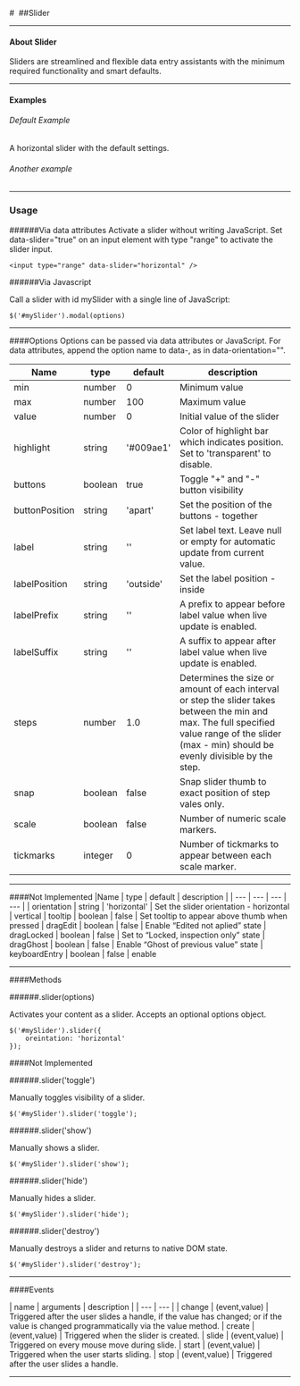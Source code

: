 #&nbsp;
##Slider

---

#### About Slider

Sliders are streamlined and flexible data entry assistants with the minimum required functionality and smart defaults.

---
#### Examples

###### Default Example

A horizontal slider with the default settings.

###### Another example

---

### Usage

######Via data attributes
Activate a slider without writing JavaScript. Set data-slider="true" on an input element with type "range" to activate the slider input.

	<input type="range" data-slider="horizontal" />

######Via Javascript

Call a slider with id mySlider with a single line of JavaScript:

	$('#mySlider').modal(options)
	
---
####Options
Options can be passed via data attributes or JavaScript. For data attributes, append the option name to data-, as in data-orientation="".


|Name | type | default | description |
| --- | --- | --- | --- |
| min | number | 0 | Minimum value
| max | number | 100 | Maximum value
| value | number | 0 | Initial value of the slider
| highlight | string | '#009ae1' | Color of highlight bar which indicates position. Set to 'transparent' to disable.
| buttons | boolean | true | Toggle "+" and "-" button visibility
| buttonPosition | string | 'apart' | Set the position of the buttons - together | apart
| label | string | '' | Set label text. Leave null or empty for automatic update from current value.
| labelPosition | string | 'outside' | Set the label position - inside | outside
| labelPrefix | string | '' | A prefix to appear before label value when live update is enabled.
| labelSuffix | string | '' | A suffix to appear after label value when live update is enabled.
| steps | number | 1.0 | Determines the size or amount of each interval or step the slider takes between the min and max. The full specified value range of the slider (max - min) should be evenly divisible by the step.
| snap | boolean | false | Snap slider thumb to exact position of step vales only.
| scale | boolean | false | Number of numeric scale markers.
| tickmarks | integer | 0 | Number of tickmarks to appear between each scale marker. 

---
####Not Implemented
|Name | type | default | description |
| --- | --- | --- | --- |
| orientation | string | 'horizontal' | Set the slider orientation - horizontal | vertical
| tooltip | boolean | false | Set tooltip to appear above thumb when pressed
| dragEdit | boolean | false | Enable “Edited not aplied” state
| dragLocked | boolean | false | Set to “Locked, inspection only” state
| dragGhost | boolean | false | Enable “Ghost of previous value” state
| keyboardEntry | boolean | false | enable


---

####Methods

######.slider(options)

Activates your content as a slider. Accepts an optional options object.

	$('#mySlider').slider({
		oreintation: 'horizontal'
	});

####Not Implemented


######.slider('toggle')

Manually toggles visibility of a slider.

	$('#mySlider').slider('toggle');

######.slider('show')

Manually shows a slider.

	$('#mySlider').slider('show');
	
######.slider('hide')

Manually hides a slider.
	
	$('#mySlider').slider('hide');

######.slider('destroy')

Manually destroys a slider and returns to native DOM state.
	
	$('#mySlider').slider('destroy');


---

####Events

| name | arguments | description  |
| --- | --- |
| change | (event,value) | Triggered after the user slides a handle, if the value has changed; or if the value is changed programmatically via the value method.
| create | (event,value) | Triggered when the slider is created.
| slide | (event,value) | Triggered on every mouse move during slide. 
| start | (event,value) | Triggered when the user starts sliding.
| stop | (event,value) | Triggered after the user slides a handle.


---

<br/>
<br/>
<br/>

